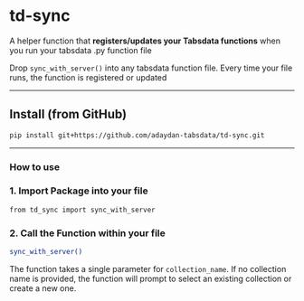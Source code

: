 # td-sync

A helper function that **registers/updates your Tabsdata functions** when you run your tabsdata .py function file

Drop `sync_with_server()` into any tabsdata function file. Every time your file runs, the function is registered or updated

---

## Install (from GitHub)

```bash
pip install git+https://github.com/adaydan-tabsdata/td-sync.git
```
---
### How to use 

### 1. Import Package into your file

```bash
from td_sync import sync_with_server
```

### 2. Call the Function within your file

```bash
sync_with_server()
```

The function takes a single parameter for  `collection_name`. If no collection name is provided, the function will prompt to select an existing collection or create a new one. 




